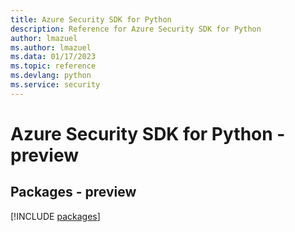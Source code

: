 ```yaml
---
title: Azure Security SDK for Python
description: Reference for Azure Security SDK for Python
author: lmazuel
ms.author: lmazuel
ms.data: 01/17/2023
ms.topic: reference
ms.devlang: python
ms.service: security
---
```

# Azure Security SDK for Python - preview
## Packages - preview
[!INCLUDE [packages](security-index.md)]